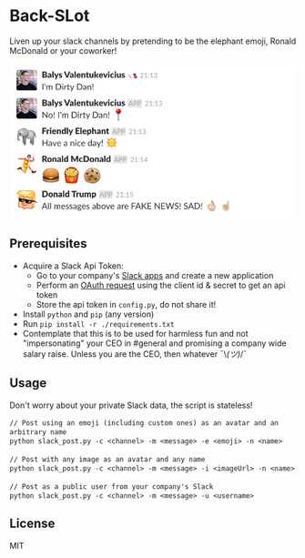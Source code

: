# Back-SLot

Liven up your slack channels by pretending to be the elephant emoji, Ronald McDonald or your coworker!

![Chat Image](./assets/chat.png)

## Prerequisites

- Acquire a Slack Api Token:
    - Go to your company's [Slack apps](https://api.slack.com/apps) and create a new application
    - Perform an [OAuth request](https://api.slack.com/tutorials/app-creation-and-oauth) using the client id & secret to get an api token
    - Store the api token in `config.py`, do not share it!
- Install `python` and `pip` (any version)
- Run `pip install -r ./requirements.txt`
- Contemplate that this is to be used for harmless fun and not "impersonating" your CEO in #general and promising a company wide salary raise. Unless you are the CEO, then whatever ¯\\_(ツ)_/¯

## Usage

Don't worry about your private Slack data, the script is stateless!

```
// Post using an emoji (including custom ones) as an avatar and an arbitrary name
python slack_post.py -c <channel> -m <message> -e <emoji> -n <name>

// Post with any image as an avatar and any name
python slack_post.py -c <channel> -m <message> -i <imageUrl> -n <name>

// Post as a public user from your company's Slack
python slack_post.py -c <channel> -m <message> -u <username>
```

## License

MIT
